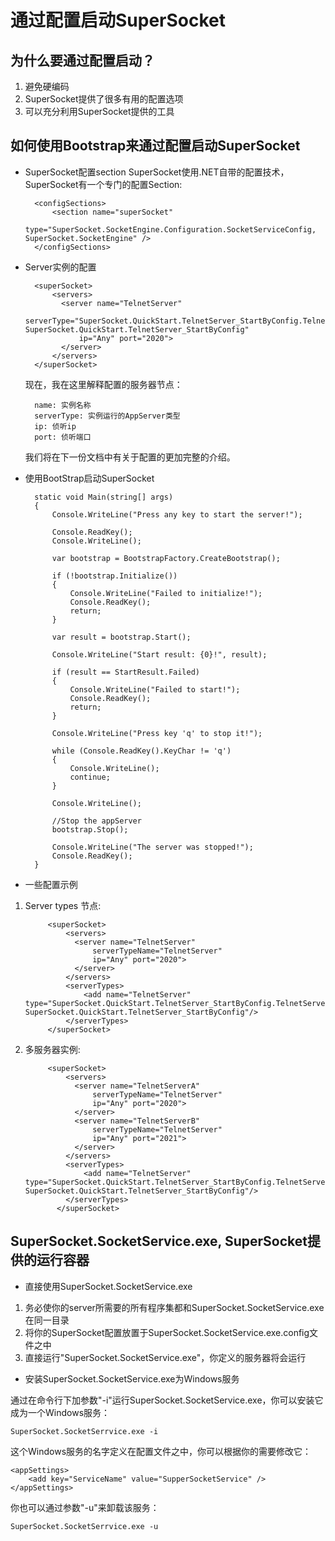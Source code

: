 # 通过配置启动SuperSocket

## 为什么要通过配置启动？
1. 避免硬编码
2. SuperSocket提供了很多有用的配置选项
3. 可以充分利用SuperSocket提供的工具

## 如何使用Bootstrap来通过配置启动SuperSocket

* SuperSocket配置section
    SuperSocket使用.NET自带的配置技术，SuperSocket有一个专门的配置Section:

        <configSections>
            <section name="superSocket"
                 type="SuperSocket.SocketEngine.Configuration.SocketServiceConfig, SuperSocket.SocketEngine" />
        </configSections>

* Server实例的配置

        <superSocket>
            <servers>
              <server name="TelnetServer"
                  serverType="SuperSocket.QuickStart.TelnetServer_StartByConfig.TelnetServer, SuperSocket.QuickStart.TelnetServer_StartByConfig"
                  ip="Any" port="2020">
              </server>
            </servers>
        </superSocket>

    现在，我在这里解释配置的服务器节点：

        name: 实例名称
        serverType: 实例运行的AppServer类型
        ip: 侦听ip
        port: 侦听端口

    我们将在下一份文档中有关于配置的更加完整的介绍。

* 使用BootStrap启动SuperSocket

        static void Main(string[] args)
        {
            Console.WriteLine("Press any key to start the server!");

            Console.ReadKey();
            Console.WriteLine();

            var bootstrap = BootstrapFactory.CreateBootstrap();

            if (!bootstrap.Initialize())
            {
                Console.WriteLine("Failed to initialize!");
                Console.ReadKey();
                return;
            }

            var result = bootstrap.Start();

            Console.WriteLine("Start result: {0}!", result);

            if (result == StartResult.Failed)
            {
                Console.WriteLine("Failed to start!");
                Console.ReadKey();
                return;
            }

            Console.WriteLine("Press key 'q' to stop it!");

            while (Console.ReadKey().KeyChar != 'q')
            {
                Console.WriteLine();
                continue;
            }

            Console.WriteLine();

            //Stop the appServer
            bootstrap.Stop();

            Console.WriteLine("The server was stopped!");
            Console.ReadKey();
        }

* 一些配置示例

1. Server types 节点:

            <superSocket>
                <servers>
                  <server name="TelnetServer"
                      serverTypeName="TelnetServer"
                      ip="Any" port="2020">
                  </server>
                </servers>
                <serverTypes>
                    <add name="TelnetServer" type="SuperSocket.QuickStart.TelnetServer_StartByConfig.TelnetServer, SuperSocket.QuickStart.TelnetServer_StartByConfig"/>
                </serverTypes>
            </superSocket>


2. 多服务器实例:

            <superSocket>
                <servers>
                  <server name="TelnetServerA"
                      serverTypeName="TelnetServer"
                      ip="Any" port="2020">
                  </server>
                  <server name="TelnetServerB"
                      serverTypeName="TelnetServer"
                      ip="Any" port="2021">
                  </server>
                </servers>
                <serverTypes>
                    <add name="TelnetServer" type="SuperSocket.QuickStart.TelnetServer_StartByConfig.TelnetServer, SuperSocket.QuickStart.TelnetServer_StartByConfig"/>
                </serverTypes>
              </superSocket>

## SuperSocket.SocketService.exe, SuperSocket提供的运行容器

* 直接使用SuperSocket.SocketService.exe

1. 务必使你的server所需要的所有程序集都和SuperSocket.SocketService.exe在同一目录
2. 将你的SuperSocket配置放置于SuperSocket.SocketService.exe.config文件之中
3. 直接运行"SuperSocket.SocketService.exe"，你定义的服务器将会运行 

* 安装SuperSocket.SocketService.exe为Windows服务

通过在命令行下加参数"-i"运行SuperSocket.SocketService.exe，你可以安装它成为一个Windows服务：

    SuperSocket.SocketSerrvice.exe -i


这个Windows服务的名字定义在配置文件之中，你可以根据你的需要修改它：

    <appSettings>
        <add key="ServiceName" value="SupperSocketService" />
    </appSettings>


你也可以通过参数"-u"来卸载该服务：

    SuperSocket.SocketSerrvice.exe -u
